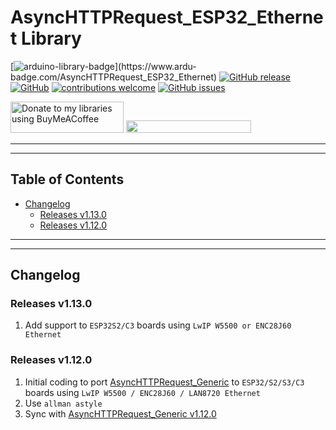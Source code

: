# AsyncHTTPRequest_ESP32_Ethernet Library

[![arduino-library-badge](https://www.ardu-badge.com/badge/AsyncHTTPRequest_ESP32_Ethernet.svg?)](https://www.ardu-badge.com/AsyncHTTPRequest_ESP32_Ethernet)
[![GitHub release](https://img.shields.io/github/release/khoih-prog/AsyncHTTPRequest_ESP32_Ethernet.svg)](https://github.com/khoih-prog/AsyncHTTPRequest_ESP32_Ethernet/releases)
[![GitHub](https://img.shields.io/github/license/mashape/apistatus.svg)](https://github.com/khoih-prog/AsyncHTTPRequest_ESP32_Ethernet/blob/main/LICENSE)
[![contributions welcome](https://img.shields.io/badge/contributions-welcome-brightgreen.svg?style=flat)](#Contributing)
[![GitHub issues](https://img.shields.io/github/issues/khoih-prog/AsyncHTTPRequest_ESP32_Ethernet.svg)](http://github.com/khoih-prog/AsyncHTTPRequest_ESP32_Ethernet/issues)


<a href="https://www.buymeacoffee.com/khoihprog6" title="Donate to my libraries using BuyMeACoffee"><img src="https://cdn.buymeacoffee.com/buttons/v2/default-yellow.png" alt="Donate to my libraries using BuyMeACoffee" style="height: 50px !important;width: 181px !important;" ></a>
<a href="https://www.buymeacoffee.com/khoihprog6" title="Donate to my libraries using BuyMeACoffee"><img src="https://img.shields.io/badge/buy%20me%20a%20coffee-donate-orange.svg?logo=buy-me-a-coffee&logoColor=FFDD00" style="height: 20px !important;width: 200px !important;" ></a>


---
---

## Table of Contents

* [Changelog](#changelog)
	* [Releases v1.13.0](#releases-v1130)
	* [Releases v1.12.0](#releases-v1120)

---
---

## Changelog

### Releases v1.13.0

1. Add support to `ESP32S2/C3` boards using `LwIP W5500 or ENC28J60 Ethernet`

### Releases v1.12.0

1. Initial coding to port [AsyncHTTPRequest_Generic](https://github.com/khoih-prog/AsyncHTTPRequest_Generic) to `ESP32/S2/S3/C3` boards using `LwIP W5500 / ENC28J60 / LAN8720 Ethernet`
2. Use `allman astyle`
3. Sync with [AsyncHTTPRequest_Generic v1.12.0](https://github.com/khoih-prog/AsyncHTTPRequest_Generic)


